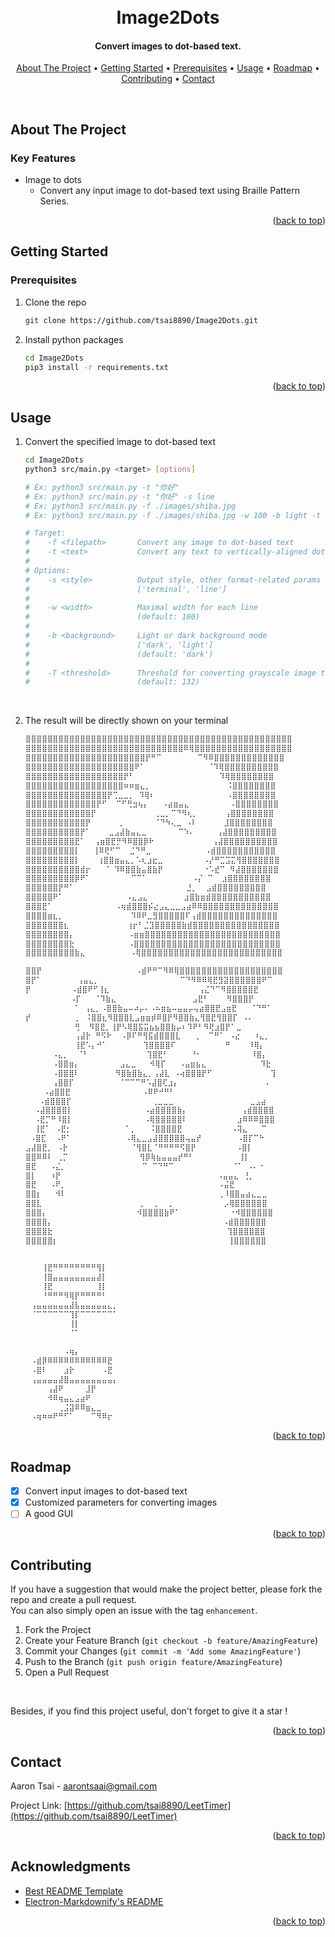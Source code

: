 <a id="readme-top"></a>


<h1 align="center">
  <br>
  Image2Dots
  <br>
</h1>

<h4 align="center">Convert images to dot-based text.</h4>

<p align="center">
  <a href="#about-the-project">About The Project</a> •
  <a href="#getting-started">Getting Started</a> •
  <a href="#prerequisites">Prerequisites</a> •
  <a href="#usage">Usage</a> •
  <a href="#roadmap">Roadmap</a> •
  <a href="#contributing">Contributing</a> •
  <a href="#contact">Contact</a>
  <!-- <a href="#acknowledgments">Acknowledgments</a> -->
</p>
<br>


<!-- ABOUT THE PROJECT -->
## About The Project

### Key Features
* Image to dots
    * Convert any input image to dot-based text using Braille Pattern Series.

<p align="right">(<a href="#readme-top">back to top</a>)</p>


<!-- GETTING STARTED -->
## Getting Started


<!-- PREQUISITES -->
### Prerequisites
1. Clone the repo
    ```bash
    git clone https://github.com/tsai8890/Image2Dots.git
    ```
2. Install python packages
    ```bash
    cd Image2Dots
    pip3 install -r requirements.txt
    ```

<p align="right">(<a href="#readme-top">back to top</a>)</p>


<!-- USAGE -->
## Usage
1. Convert the specified image to dot-based text
    ```bash
    cd Image2Dots
    python3 src/main.py <target> [options]
    
    # Ex: python3 src/main.py -t "你好"
    # Ex: python3 src/main.py -t "你好" -s line
    # Ex: python3 src/main.py -f ./images/shiba.jpg
    # Ex: python3 src/main.py -f ./images/shiba.jpg -w 100 -b light -t 110

    # Target:
    #    -f <filepath>       Convert any image to dot-based text
    #    -t <text>           Convert any text to vertically-aligned dot-based text
    #    
    # Options:
    #    -s <style>          Output style, other format-related params will be ignored if this option is specified. 
    #                        ['terminal', 'line']
    #                        
    #    -w <width>          Maximal width for each line
    #                        (default: 100)
    #
    #    -b <background>     Light or dark background mode
    #                        ['dark', 'light']
    #                        (default: 'dark')
    #    
    #    -T <threshold>      Threshold for converting grayscale image to binary image
    #                        (default: 132)
    ```
<br>

2. The result will be directly shown on your terminal
    ```bash
    ⣿⣿⣿⣿⣿⣿⣿⣿⣿⣿⣿⣿⣿⣿⣿⣿⣿⣿⣿⣿⣿⣿⣿⣿⣿⣿⣿⣿⣿⣿⣿⣿⣿⣿⣿⣿⣿⣿⣿⣿⣿⣿⣿⣿⣿⣿⣿⣿⣿
    ⣿⣿⣿⣿⣿⣿⣿⣿⣿⣿⣿⣿⣿⣿⣿⣿⣿⣿⣿⣿⣿⣿⣿⣿⣿⣿⣿⣿⣿⠿⢿⣿⣿⣿⣿⣿⣿⣿⣿⣿⣿⣿⣿⣿⣿⣿⣿⣿⣿
    ⣿⣿⣿⣿⣿⣿⣿⣿⣿⣿⣿⣿⣿⣿⣿⣿⣿⣿⣿⣿⣿⣿⡟⠛⠉        ⠉⠻⠿⣿⣿⣿⣿⣿⣿⣿⣿⣿⣿⣿⣿⣿
    ⣿⣿⣿⣿⣿⣿⣿⣿⣿⣿⣿⣿⣿⣿⣿⣿⣿⣿⣿⣿⠟⠁              ⠈⠹⢿⣿⣿⣿⣿⣿⣿⣿⣿⣿⣿
    ⣿⣿⣿⣿⣿⣿⣿⣿⣿⣿⣿⣿⣿⣿⣿⣿⣿⣿⡟⠃                   ⠹⢿⣿⣿⣿⣿⣿⣿⣿⣿
    ⣿⣿⣿⣿⣿⣿⣿⣿⣿⣿⣿⣿⣿⣿⣿⣿⣿⣿⠶⠶⣶⣄⡀                 ⠨⣿⣿⣿⣿⣿⣿⣿⣿
    ⣿⣿⣿⣿⣿⣿⣿⣿⣿⣿⣿⣿⣿⣿⣿⡟⢉⣀⣀⡀ ⠹⢿⠆                ⠠⣿⣿⣿⣿⣿⣿⣿⣿
    ⣿⣿⣿⣿⣿⣿⣿⣿⣿⣿⣿⣿⣿⡟⠋  ⠉⠋⢛⣲⢦⡄   ⠠⣴⣶⣤⣄         ⠠⣿⣿⣿⣿⣿⣿⣿⣿
    ⣿⣿⣿⣿⣿⣿⣿⣿⣿⣿⣿⣿⡟             ⢀⣀⡀⠉⠙⠻⢆⡀      ⢠⣿⣿⣿⣿⣿⣿⣿⣿
    ⣿⣿⣿⣿⣿⣿⣿⣿⣿⣿⣿⡟      ⢀       ⠈⠙⠳⢄⣀ ⠠⠇      ⣸⣿⣿⣿⣿⣿⣿⣿⣿
    ⣿⣿⣿⣿⣿⣿⣿⣿⣿⣿⡟⠁    ⣀⣠⣼⣷⣤⣄⣀       ⠉⠱⠄     ⢠⣼⣿⣿⣿⣿⣿⣿⣿⣿⣿
    ⣿⣿⣿⣿⣿⣿⣿⣿⣿⣟⠁  ⢠⣶⣿⣟⡛⠻⠿⣿⣿⡿⠗             ⢠⣼⣿⣿⣿⣿⣿⣿⣿⣿⣿⣿
    ⣿⣿⣿⣿⣿⣿⣿⣿⣿⡇   ⢸⠿⢟⠋⠉  ⣈⠙⠛⣀            ⠠⣾⣿⣿⣿⣿⣿⣿⣿⣿⣿⣿⣿
    ⣿⣿⣿⣿⣿⣿⣿⣿⣿⡇    ⢰⣿⣿⣶⣤⣄⡀⠡⢆⣰⣖⣀         ⠠⡜⠛⣉⣩⣍⢻⣿⣿⣿⣿⣿⣿⣿
    ⣿⣿⣿⣿⣿⣿⣿⣿⣿⣿⣾⡖   ⠈ ⠹⠿⣿⣿⣷⣤⣿⣷⡟         ⠐⠡⣞⠉ ⠻⣼⣿⣿⣿⣿⣿⣿⣿
    ⣿⣿⣿⣿⣿⣿⣿⣿⣿⡿⠟⠁         ⠉⠉⠁          ⠠⡌ ⠉  ⣰⣿⣿⣿⣿⣿⣿⣿⣿
    ⣿⣿⣿⣿⣿⣿⡟⠛⠁                         ⣘⡀  ⣠⣾⣿⣿⣿⣿⣿⣿⣿⣿⣿
    ⣿⣿⣿⣿⣿⠟⠁              ⠠⣄⣠⣄        ⣰⣿⣷⣶⣾⣿⣿⣿⣿⣿⣿⣿⣿⣿⣿⣿
    ⣿⣿⣿⣟⠁              ⠠⢶⣾⣿⣿⣿⡮⣔⣠⣄⣀⣀⣠⣴⠿⠿⣿⣿⣿⣿⣿⣿⣿⣿⣿⣿⣿⣿⣿⣿
    ⣿⣿⣿⣿⣶⣆⡀               ⠹⠿⠟⣀⣻⣿⣿⣿⣿⣿⠏⢠⣾⣿⣿⣿⣿⣿⣿⣿⣿⣿⣿⣿⣿⣿⣿
    ⣿⣿⣿⣿⣿⣿⣿⣆             ⢰⡖⠃⣈⣹⣿⣿⣿⣿⣿⣷⣾⣿⣿⣿⣿⣿⣿⣿⣿⣿⣿⣿⣿⣿⣿⣿⣿
    ⣿⣿⣿⣿⣿⣿⣿⣿⡄            ⠠⣶⣶⣿⣿⣿⣿⣿⣿⣿⣿⣿⣿⣿⣿⣿⣿⣿⣿⣿⣿⣿⣿⣿⣿⣿⣿⣿
    ⣿⣿⣿⣿⣿⣿⣿⣿⣗            ⠠⣿⣿⣿⣿⣿⣿⣿⣿⣿⣿⣿⣿⣿⣿⣿⣿⣿⣿⣿⣿⣿⣿⣿⣿⣿⣿⣿
    ⣿⣿⣿⣿⣿⣿⣿⣿⣿⣷⣄          ⠠⢿⣿⣿⣿⣿⣿⣿⣿⣿⣿⣿⣿⣿⣿⣿⣿⣿⣿⣿⣿⣿⣿⣿⣿⣿⣿⣿
    ```

    ```bash
    ⣿⣿⡟                     ⠠⣾⠟⠛⠉⠻⠿⢿⣿⣿⣿⣿⣿⣿⣿⣿⣿⣿⣿⣿⣿⣿⣿⣿⣿⣿⣿
    ⣿⡟⠁        ⢠⣤⣄⡀                  ⠉⠙⠻⠿⠿⢿⣟⣻⣽⣿⣿⣿⣿⣿⣿⠟⠉
    ⡟         ⠠⣾⣿⠟⠋⢸⣆                    ⢠⣌⠙⠉⠻⣿⣿⣿⣿⣿⣟
              ⠠⡏   ⠈⠹⣷⣄                 ⣠⣟⠃    ⠻⣿⣿⣿⡟
               ⠁ ⢠⣄⡀⠠⣿⣿⣷⣤⠤⠴⡤⠄⠠⠦⣶⣦⠤⣤⣤⡤⢤⣴⣿⣿⣟⣠⣶⣟   ⠈⠙⠛⠁
    ⡞          ⡀ ⠨⣿⣿⣆⠻⣿⣿⣿⣇⣠⣶⣶⡾⠿⣿⡟⠻⣿⣿⣷⣄⢻⣿⣟⢻⣿⣿⡏ ⠠⠄
               ⢛  ⠻⣿⣟⡀⢸⡟⠣⢿⣿⣯⣭⣦⣦⣿⣿⣷⡤⠆⠹⠟⠃⠻⢟⣰⣿⡟⠁⣀
               ⢠⣼⡗ ⠛⠫⠗  ⠠⡿⠏⠛⢻⣯⣾⣿⣿⣿⣇   ⢀  ⠉⠛⠁ ⠠⣔   ⠰⣄⡀
               ⢸⣟⠡⡄⠚⠁        ⢹⣿⣿⣿⣿⠏           ⠛    ⠸⢿⡄
          ⠠⣄⡀  ⠈⠃             ⢹⣿⣟⠃     ⠘⠂           ⠸⣿⡄
          ⠠⣿⣿⣶⡄         ⣠⣄⣀   ⠺⢿⡏   ⠠⣤⣶⣦⣄            ⠹⣗
          ⠠⣿⣿⣿⠇        ⠻⣿⣷⣿⣷⣄⡀⢠⣼⣇ ⠠⢴⣿⣿⣿⡟⠋             ⢹
          ⢠⣿⣿⡏          ⠈⠉⠉⠉⠛⠡⣼⣿⢏⣰⡄                   ⠠
        ⠠⣴⣿⣿⣟                ⠠⠿⠟⠚⠛⠃
       ⠠⣾⣿⣿⣿⡏                  ⢀⣀⣀⣀                 ⣀⣠⣴
      ⠠⣼⣿⣿⣿⣿⡇                ⠠⣴⣿⣿⣿⣿⣷⡄            ⢠⣾⣿⣿⣿⣿
      ⠠⣟⡉⠛⠸⣿⡇                ⠠⢿⣿⣿⣿⣿⣿⠇           ⣰⠿⠿⠿⣿⣿⣿
      ⢸⣟⠁ ⠠⣟⡂            ⠁⡀   ⠨⣿⣿⣿⣿⣟           ⠠⢽⣄   ⠉
     ⠠⣿⣏  ⠠⠟⠁            ⠠⢿⣄⣀⣠⣼⣿⣿⣿⣿⣿⢤⣤⡞        ⠠⣿⡏⠉⠓
    ⣠⣼⣿⣟⡀ ⠠⡗              ⠈⢻⣿⣇⠈⠛⠛⠛⠛⠫⣿⡟         ⠠⣿⡇
    ⣿⣿⠿⠿⠇ ⢀⡉                ⢻⡿⢷⣦⣤⣤⣤⡞⠛⠃          ⢸⡇
    ⣿⣟   ⠠⣌⡀                 ⠉ ⠉⠙⠛⠉             ⠈⠁ ⠠⠄⠐
    ⣿⡇   ⠰⡟                                   ⠠⣤⣤⣄ ⢘⡀
    ⣿⣟   ⠠⠟⡀                                  ⠠⣬⣟
    ⣿⣿⡆   ⠺⠇                                  ⢀⠸⣿⣿⣤⣴⣄⣀⣀
    ⣿⣿⣇                      ⡀  ⡀  ⡀           ⡠⢿⣿⣿⣿⣿⣿⣿
    ⣿⣿⣿⡄                    ⠺⣿⣿⣿⣿⣷⠟⠁           ⠐⠺⣿⣿⣿⣿⣿⣿
    ⣿⣿⣿⣿⡄                                      ⠠⣾⣿⣿⣿⣿⣿⣿
    ⣿⣿⣿⣿⣗                                       ⢹⣿⣿⣿⣿⣿⣿
    ⣿⣿⣿⣿⣿⡆                                      ⢸⣿⣿⣿⣿⣿⣿

    ```

    ```bash
    ⠀⠀⠀⠀⠀⠀⠀⠀⠀⠀⠀⠀⠀⠀⠀⠀⠀⠀
    ⠀⠀⠀⢸⣟⠛⠛⠛⠛⠛⠛⠛⠛⢻⡇⠀⠀⠀
    ⠀⠀⠀⢸⣿⣤⣤⣤⣤⣤⣤⣤⣤⣼⡇⠀⠀⠀
    ⠀⠀⠀⢸⣟⠀⠀⠀⠀⠀⠀⠀⠀⢸⡇⠀⠀⠀
    ⠀⠀⠀⠘⠛⠛⠛⠻⢿⡟⠛⠛⠛⠛⠃⠀⠀⠀
    ⠀⢠⣤⣤⣤⣤⣤⣤⣼⣧⣤⣤⣤⣤⣤⣄⡀⠀
    ⠀⠈⠉⠉⠉⠉⠉⠉⢹⡏⠉⠉⠉⠉⠉⠉⠁⠀
    ⠀⠀⠀⠀⠀⠀⠀⠀⢸⡇⠀⠀⠀⠀⠀⠀⠀⠀
    ⠀⠀⠀⠀⠀⠀⠀⠀⠈⠁⠀⠀⠀⠀⠀⠀⠀⠀
    ⠀⠀⠀⠀⠀⠀⠀⠀⠀⠀⠀⠀⠀⠀⠀⠀⠀⠀
    ⠀⠀⠀⠀⠀⠀⠀⠠⢶⡄⠀⠀⠀⠀⠀⠀⠀⠀
    ⠀⠠⣾⡿⠿⠿⠿⠿⠿⠿⠿⠿⠿⠿⠿⣟⠀⠀
    ⠀⠠⣿⠇⠀⠀⠀⣰⡗⠀⠀⠀⠀⠀⠠⣟⠀⠀
    ⠀⢠⣤⣤⣤⣤⣼⣿⣤⣤⣤⣤⣤⣤⣤⣤⡄⠀
    ⠀⠀⠀⠀⢠⣼⠟⠀⠀⠀⠀⣸⡟⠀⠀⠀⠀⠀
    ⠀⠀⠀⠀⠺⠿⢶⣤⣄⣠⣴⠟⠀⠀⠀⠀⠀⠀
    ⠀⠀⠀⠀⠀⠀⢀⣨⣽⠿⠿⣶⣄⣀⠀⠀⠀⠀
    ⠀⠠⢶⠶⠶⠟⠛⠋⠁⠀⠀⠀⠉⠻⠿⡖⠀⠀
    ```

<p align="right">(<a href="#readme-top">back to top</a>)</p>


<!-- ROADMAP -->
## Roadmap
- [x] Convert input images to dot-based text
- [x] Customized parameters for converting images
- [ ] A good GUI

<p align="right">(<a href="#readme-top">back to top</a>)</p>


<!-- CONTRIBUTING -->
## Contributing
<!-- Contributions are what make the open source community such an amazing place to learn, inspire, and create. Any contributions you make are **greatly appreciated**. -->

If you have a suggestion that would make the project better, please fork the repo and create a pull request. <br> 
You can also simply open an issue with the tag `enhancement`. 

1. Fork the Project
2. Create your Feature Branch (`git checkout -b feature/AmazingFeature`)
3. Commit your Changes (`git commit -m 'Add some AmazingFeature'`)
4. Push to the Branch (`git push origin feature/AmazingFeature`)
5. Open a Pull Request

<br>

Besides, if you find this project useful, don't forget to give it a star !

<p align="right">(<a href="#readme-top">back to top</a>)</p>


<!-- CONTACT -->
## Contact

Aaron Tsai - aarontsaai@gmail.com

Project Link: [https://github.com/tsai8890/LeetTimer](https://github.com/tsai8890/LeetTimer)

<p align="right">(<a href="#readme-top">back to top</a>)</p>


<!-- ACKNOWLEDGMENTS -->
## Acknowledgments
* [Best README Template](https://github.com/othneildrew/Best-README-Template)
* [Electron-Markdownify's README](https://github.com/amitmerchant1990/electron-markdownify/blob/master/README.md)

<p align="right">(<a href="#readme-top">back to top</a>)</p>
